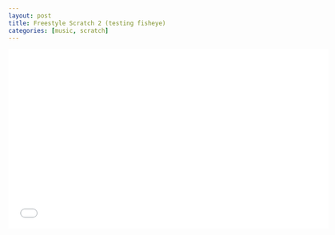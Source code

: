 ```yaml
---
layout: post
title: Freestyle Scratch 2 (testing fisheye)
categories: [music, scratch]
---
```


<iframe width="640" height="360" align= "middle" src="//www.youtube.com/embed/R_2z-ooIclY" frameborder="0" allowfullscreen></iframe>